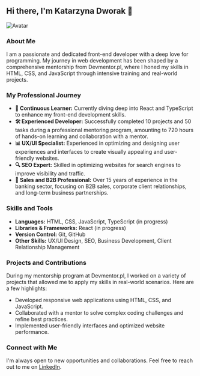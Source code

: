 ## Hi there, I'm Katarzyna Dworak 👋

![Avatar](images/your-avatar.png)

### About Me
I am a passionate and dedicated front-end developer with a deep love for programming. My journey in web development has been shaped by a comprehensive mentorship from Devmentor.pl, where I honed my skills in HTML, CSS, and JavaScript through intensive training and real-world projects.

### My Professional Journey
- **🌱 Continuous Learner:** Currently diving deep into React and TypeScript to enhance my front-end development skills.
- **🛠️ Experienced Developer:** Successfully completed 10 projects and 50 tasks during a professional mentoring program, amounting to 720 hours of hands-on learning and collaboration with a mentor.
- **📊 UX/UI Specialist:** Experienced in optimizing and designing user experiences and interfaces to create visually appealing and user-friendly websites.
- **🔍 SEO Expert:** Skilled in optimizing websites for search engines to improve visibility and traffic.
- **💼 Sales and B2B Professional:** Over 15 years of experience in the banking sector, focusing on B2B sales, corporate client relationships, and long-term business partnerships.

### Skills and Tools
- **Languages:** HTML, CSS, JavaScript, TypeScript (in progress)
- **Libraries & Frameworks:** React (in progress)
- **Version Control:** Git, GitHub
- **Other Skills:** UX/UI Design, SEO, Business Development, Client Relationship Management

### Projects and Contributions
During my mentorship program at Devmentor.pl, I worked on a variety of projects that allowed me to apply my skills in real-world scenarios. Here are a few highlights:
- Developed responsive web applications using HTML, CSS, and JavaScript.
- Collaborated with a mentor to solve complex coding challenges and refine best practices.
- Implemented user-friendly interfaces and optimized website performance.

### Connect with Me
I'm always open to new opportunities and collaborations. Feel free to reach out to me on [LinkedIn](https://www.linkedin.com/in/katarzynadworakk/).


